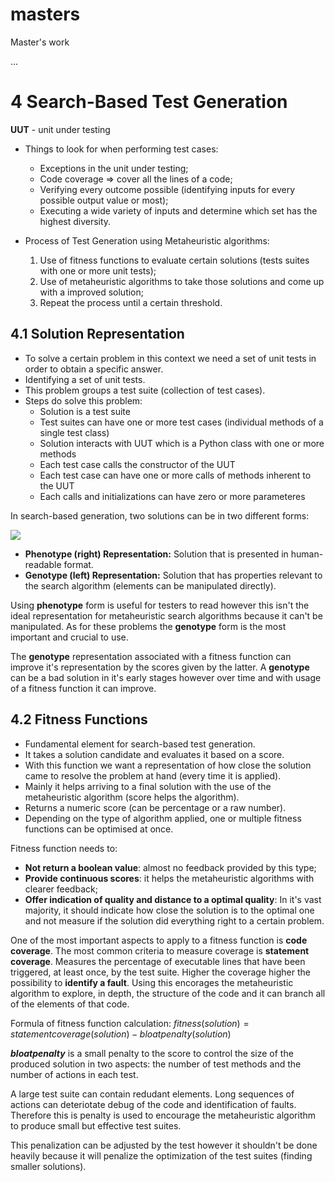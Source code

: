 # masters
Master's work

...

# 4 Search-Based Test Generation

**UUT** - unit under testing

- Things to look for when performing test cases:
    - Exceptions in the unit under testing;
    - Code coverage => cover all the lines of a code;
    - Verifying every outcome possible (identifying inputs for every possible output value or most);
    - Executing a wide variety of inputs and determine which set has the highest diversity.

- Process of Test Generation using Metaheuristic algorithms:

    1. Use of fitness functions to evaluate certain solutions (tests suites with one or more unit tests);
    2. Use of metaheuristic algorithms to take those solutions and come up with a improved solution;
    3. Repeat the process until a certain threshold.

## 4.1 Solution Representation

- To solve a certain problem in this context we need a set of unit tests in order to obtain a specific answer.
- Identifying a set of unit tests.
- This problem groups a test suite (collection of test cases).
- Steps do solve this problem:
    - Solution is a test suite
    - Test suites can have one or more test cases (individual methods of a single test class)
    - Solution interacts with UUT which is a Python class with one or more methods
    - Each test case calls the constructor of the UUT
    - Each test case can have one or more calls of methods inherent to the UUT
    - Each calls and initializations can have zero or more parameteres

In search-based generation, two solutions can be in two different forms:

![](https://i.imgur.com/OYTDVb3.png)

- **Phenotype (right) Representation:** Solution that is presented in human-readable format.
- **Genotype (left) Representation:** Solution that has properties relevant to the search algorithm (elements can be manipulated directly).

Using **phenotype** form is useful for testers to read however this isn't the ideal representation for metaheuristic search algorithms because it can't be manipulated. As for these problems the **genotype** form is the most important and crucial to use.

The **genotype** representation associated with a fitness function can improve it's representation by the scores given by the latter. A **genotype** can be a bad solution in it's early stages however over time and with usage of a fitness function it can improve.

## 4.2 Fitness Functions

- Fundamental element for search-based test generation.
- It takes a solution candidate and evaluates it based on a score.
- With this function we want a representation of how close the solution came to resolve the problem at hand (every time it is applied).
- Mainly it helps arriving to a final solution with the use of the metaheuristic algorithm (score helps the algorithm).
- Returns a numeric score (can be percentage or a raw number).
- Depending on the type of algorithm applied, one or multiple fitness functions can be optimised at once.

Fitness function needs to:
- **Not return a boolean value**: almost no feedback provided by this type;
- **Provide continuous scores**: it helps the metaheuristic algorithms with clearer feedback;
- **Offer indication of quality and distance to a optimal quality**: In it's vast majority, it should indicate how close the solution is to the optimal one and not measure if the solution did everything right to a certain problem.

One of the most important aspects to apply to a fitness function is **code coverage**. The most common criteria to measure coverage is **statement coverage**. Measures the percentage of executable lines that have been triggered, at least once, by the test suite. Higher the coverage higher the possibility to **identify a fault**. Using this encorages the metaheuristic algorithm to explore, in depth, the structure of the code and it can branch all of the elements of that code.

Formula of fitness function calculation:
$fitness(solution) = statement coverage(solution) − bloat penalty(solution)$

**$bloatpenalty$** is a small penalty to the score to control the size of the produced solution in two aspects:
the number of test methods and the number of actions in each test.

A large test suite can contain redudant elements. Long sequences of actions can deteriotate debug of the code and identification of faults. Therefore this is penalty is used to encourage the metaheuristic algorithm to produce small but effective test suites.

This penalization can be adjusted by the test however it shouldn't be done heavily because it will penalize the optimization of the test suites (finding smaller solutions).



